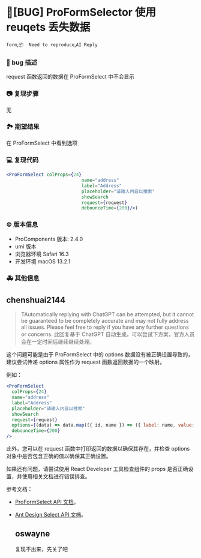 # 🐛[BUG] ProFormSelector 使用 reuqets 丢失数据

`form`,`📦  Need to reproduce`,`AI Reply`

### 🐛 bug 描述

request 函数返回的数据在 ProFormSelect 中不会显示

### 📷 复现步骤

无

### 🏞 期望结果

在 ProFormSelect 中看到选项

### 💻 复现代码

```jsx
<ProFormSelect colProps={24}
                            name="address"
                            label="Address"
                            placeholder="请输入内容以搜索"
                            showSearch
                            request={request}
                            debounceTime={200}/>)
```

### © 版本信息

- ProComponents 版本: 2.4.0
- umi 版本
- 浏览器环境 Safari 16.3
- 开发环境 macOS 13.2.1

### 🚑 其他信息

## chenshuai2144

> TAutomatically replying with ChatGPT can be attempted, but it cannot be guaranteed to be completely accurate and may not fully address all issues. Please feel free to reply if you have any further questions or concerns.
> 此回复基于 ChatGPT 自动生成，可以尝试下方案，官方人员会在一定时间后继续继续处理。

这个问题可能是由于 ProFormSelect 中的 options 数据没有被正确设置导致的，建议尝试传递 options 属性作为 request 函数返回数据的一个映射。

例如：

```jsx
<ProFormSelect
  colProps={24}
  name="address"
  label="Address"
  placeholder="请输入内容以搜索"
  showSearch
  request={request}
  options={(data) => data.map(({ id, name }) => ({ label: name, value: id }))}
  debounceTime={200}
/>
```

此外，您可以在 request 函数中打印返回的数据以确保其存在，并检查 options 对象中是否包含正确的值以确保其正确设置。

如果还有问题，请尝试使用 React Developer 工具检查组件的 props 是否正确设置，并使用相关文档进行错误排查。

参考文档：

- [ProFormSelect API 文档](https://procomponents.ant.design/components/Form?id=proformselect)。
- [Ant Design Select API 文档](https://ant.design/components/select-cn/)。

  ## oswayne

  复现不出来，先关了吧
